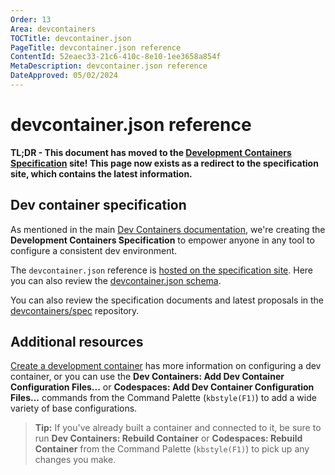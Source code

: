 ```yaml
---
Order: 13
Area: devcontainers
TOCTitle: devcontainer.json
PageTitle: devcontainer.json reference
ContentId: 52eaec33-21c6-410c-8e10-1ee3658a854f
MetaDescription: devcontainer.json reference
DateApproved: 05/02/2024
---
```

# devcontainer.json reference

**TL;DR - This document has moved to the [Development Containers Specification](https://containers.dev/implementors/json_reference) site! This page now exists as a redirect to the specification site, which contains the latest information.**

## Dev container specification

As mentioned in the main [Dev Containers documentation](/docs/devcontainers/containers.md), we're creating the **Development Containers Specification** to empower anyone in any tool to configure a consistent dev environment.

The `devcontainer.json` reference is [hosted on the specification site](https://containers.dev/implementors/json_reference). Here you can also review the [devcontainer.json schema](https://containers.dev/implementors/json_schema).

You can also review the specification documents and latest proposals in the [devcontainers/spec](https://github.com/devcontainers/spec/tree/main/docs/specs) repository.

## Additional resources

[Create a development container](/docs/devcontainers/create-dev-container.md) has more information on configuring a dev container, or you can use the **Dev Containers: Add Dev Container Configuration Files...** or **Codespaces: Add Dev Container Configuration Files...** commands from the Command Palette (`kbstyle(F1)`) to add a wide variety of base configurations.

> **Tip:** If you've already built a container and connected to it, be sure to run **Dev Containers: Rebuild Container** or **Codespaces: Rebuild Container** from the Command Palette (`kbstyle(F1)`) to pick up any changes you make.
